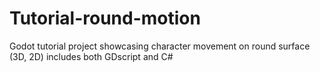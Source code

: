 # Tutorial-round-motion
Godot tutorial project showcasing character movement on round surface (3D, 2D) includes both GDscript and C#
